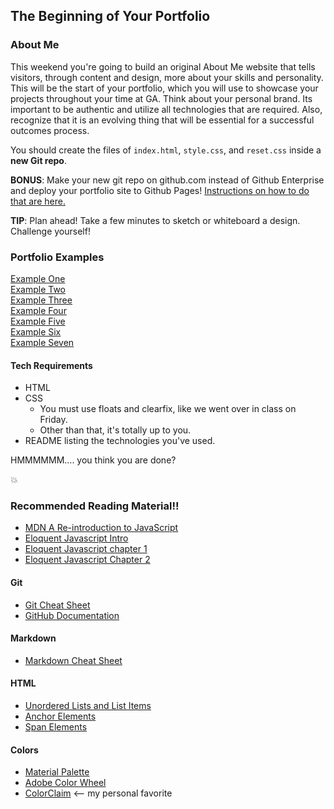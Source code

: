 ## The Beginning of Your Portfolio

### About Me

This weekend you're going to build an original About Me website that tells visitors, through content and design, more about your skills and personality. This will be the start of your portfolio, which you will use to showcase your projects throughout your time at GA. Think about your personal brand.  Its important to be authentic and utilize all technologies that are required. Also, recognize that it is an evolving thing that will be essential for a successful outcomes process.

You should create the files of `index.html`, `style.css`, and `reset.css` inside a **new Git repo**. 

**BONUS**: Make your new git repo on github.com instead of Github Enterprise and deploy your portfolio site to Github Pages! [Instructions on how to do that are here.](https://pages.github.com/)

**TIP**:  Plan ahead!  Take a few minutes to sketch or whiteboard a design. Challenge yourself!  

### Portfolio Examples
<a href="http://erik-jonsson.com/">Example One</a></br>
<a href="http://www.colettemolleur.com/">Example Two</a></br>
<a href="http://www.scottusrobus.com/">Example Three</a></br>
<a href="http://www.timbrack.de/">Example Four</a></br>
<a href="http://www.madebywater.com/">Example Five</a></br>
<a href="http://www.adhamdannaway.com/">Example Six</a></br>
<a href="https://charliegleason.com/">Example Seven</a></br>

#### Tech Requirements
-  HTML
-  CSS
    - You must use floats and clearfix, like we went over in class on Friday.
    - Other than that, it's totally up to you.
-  README listing the technologies you've used.

HMMMMMM.... you think you are done?

:boom:

### Recommended Reading Material!!

- [MDN A Re-introduction to JavaScript](https://developer.mozilla.org/en-US/docs/Web/JavaScript/A_re-introduction_to_JavaScript)
- [Eloquent Javascript Intro](http://eloquentjavascript.net/00_intro.html)
- [Eloquent Javascript chapter 1](http://eloquentjavascript.net/01_values.html)
- [Eloquent Javascript Chapter 2](http://eloquentjavascript.net/02_program_structure.html)

#### Git
- [Git Cheat Sheet](https://training.github.com/kit/downloads/github-git-cheat-sheet.pdf)
- [GitHub Documentation](https://help.github.com/)

#### Markdown

- [Markdown Cheat Sheet](https://github.com/adam-p/markdown-here/wiki/Markdown-Cheatsheet)

#### HTML
- [Unordered Lists and List Items](https://developer.mozilla.org/en-US/docs/Web/HTML/Element/li)
- [Anchor Elements](https://developer.mozilla.org/en-US/docs/Web/HTML/Element/a)
- [Span Elements](https://developer.mozilla.org/en-US/docs/Web/HTML/Element/span)

#### Colors
- [Material Palette](http://www.materialpalette.com/)
- [Adobe Color Wheel](https://color.adobe.com/create/color-wheel/)
- [ColorClaim](http://www.vanschneider.com/colors/) <-- my personal favorite 